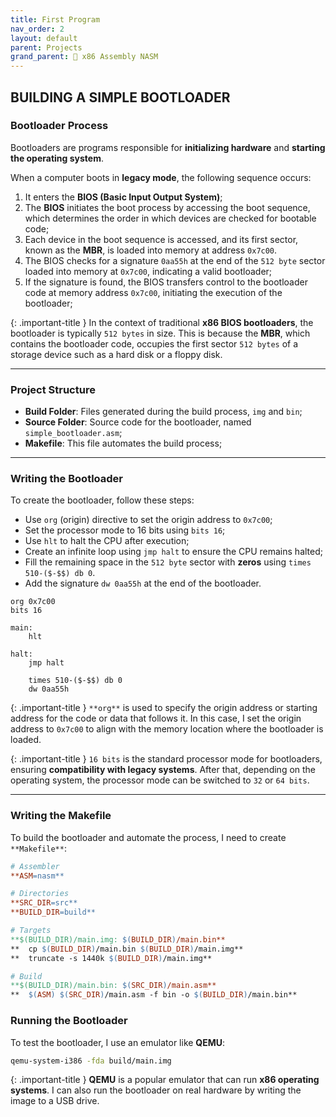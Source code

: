 ```yaml
---
title: First Program
nav_order: 2
layout: default
parent: Projects
grand_parent: 🔲 x86 Assembly NASM
---
```


## **BUILDING A SIMPLE BOOTLOADER**

### **Bootloader Process**

Bootloaders are programs responsible for **initializing hardware** and **starting the operating system**. 

When a computer boots in **legacy mode**, the following sequence occurs:

1. It enters the **BIOS (Basic Input Output System)**;
2. The **BIOS** initiates the boot process by accessing the boot sequence, which determines the order in which devices are checked for bootable code;
3. Each device in the boot sequence is accessed, and its first sector, known as the **MBR**, is loaded into memory at address `0x7c00`.
5. The BIOS checks for a signature `0aa55h` at the end of the `512 byte` sector loaded into memory at `0x7c00`, indicating a valid bootloader;
6. If the signature is found, the BIOS transfers control to the bootloader code at memory address `0x7c00`, initiating the execution of the bootloader;

{: .important-title }
In the context of traditional **x86 BIOS bootloaders**, the bootloader is typically `512 bytes` in size. This is because the **MBR**, which contains the bootloader code, occupies the first sector `512 bytes` of a storage device such as a hard disk or a floppy disk.

----

### **Project Structure**

- **Build Folder**: Files generated during the build process, `img` and `bin`;
- **Source Folder**: Source code for the bootloader, named `simple_bootloader.asm`;
- **Makefile**: This file automates the build process;

----

### **Writing the Bootloader**

To create the bootloader, follow these steps:

- Use `org` (origin) directive to set the origin address to `0x7c00`;
- Set the processor mode to 16 bits using `bits 16`;
- Use `hlt` to halt the CPU after execution;
- Create an infinite loop using `jmp halt` to ensure the CPU remains halted;
- Fill the remaining space in the `512 byte` sector with **zeros** using `times 510-($-$$) db 0`.
- Add the signature `dw 0aa55h` at the end of the bootloader.

```
org 0x7c00
bits 16

main:
    hlt

halt:
    jmp halt

    times 510-($-$$) db 0
    dw 0aa55h
```

{: .important-title }
`**org**` is used to specify the origin address or starting address for the code or data that follows it. In this case, I set the origin address to `0x7c00` to align with the memory location where the bootloader is loaded.

{: .important-title }
`16 bits` is the standard processor mode for bootloaders, ensuring **compatibility with legacy systems**. After that, depending on the operating system, the processor mode can be switched to `32` or `64 bits`.

----

### **Writing the Makefile**
To build the bootloader and automate the process, I need to create `**Makefile**`:

```makefile
# Assembler
**ASM=nasm**

# Directories
**SRC_DIR=src**
**BUILD_DIR=build**

# Targets
**$(BUILD_DIR)/main.img: $(BUILD_DIR)/main.bin**
**	cp $(BUILD_DIR)/main.bin $(BUILD_DIR)/main.img**
**	truncate -s 1440k $(BUILD_DIR)/main.img**

# Build
**$(BUILD_DIR)/main.bin: $(SRC_DIR)/main.asm**
**	$(ASM) $(SRC_DIR)/main.asm -f bin -o $(BUILD_DIR)/main.bin**
```

### **Running the Bootloader**
To test the bootloader, I use an emulator like **QEMU**:

```bash
qemu-system-i386 -fda build/main.img
```

{: .important-title }
**QEMU** is a popular emulator that can run **x86 operating systems**. I can also run the bootloader on real hardware by writing the image to a USB drive.